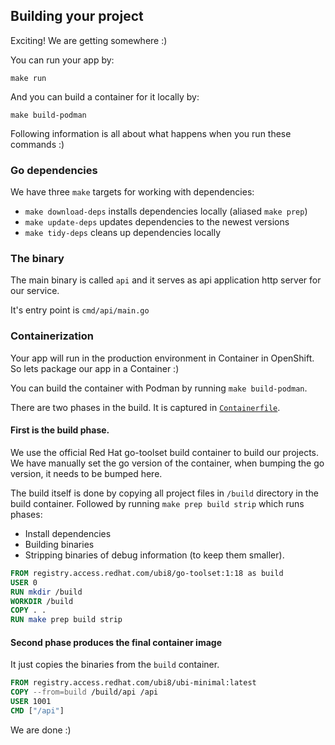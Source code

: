 ## Building your project

Exciting! We are getting somewhere :)

You can run your app by:
```shell
make run
```

And you can build a container for it locally by:
```shell
make build-podman
```

Following information is all about what happens when you run these commands :)

### Go dependencies

We have three `make` targets for working with dependencies:

* `make download-deps` installs dependencies locally (aliased `make prep`)
* `make update-deps` updates dependencies to the newest versions
* `make tidy-deps` cleans up dependencies locally

### The binary

The main binary is called `api` and it serves as api application http server for our service.

It's entry point is `cmd/api/main.go`

### Containerization

Your app will run in the production environment in Container in OpenShift.
So lets package our app in a Container :)

You can build the container with Podman by running `make build-podman`.

There are two phases in the build. It is captured in [`Containerfile`](../../build/Containerfile).

#### First is the build phase.

We use the official Red Hat go-toolset build container to build our projects.
We have manually set the go version of the container, when bumping the go version, it needs to be bumped here.

The build itself is done by copying all project files in `/build` directory in the build container.
Followed by running `make prep build strip` which runs phases:

* Install dependencies
* Building binaries
* Stripping binaries of debug information (to keep them smaller).


```Dockerfile
FROM registry.access.redhat.com/ubi8/go-toolset:1:18 as build
USER 0
RUN mkdir /build
WORKDIR /build
COPY . .
RUN make prep build strip
```

#### Second phase produces the final container image

It just copies the binaries from the `build` container. 

```Dockerfile
FROM registry.access.redhat.com/ubi8/ubi-minimal:latest
COPY --from=build /build/api /api
USER 1001
CMD ["/api"]
```

We are done :)